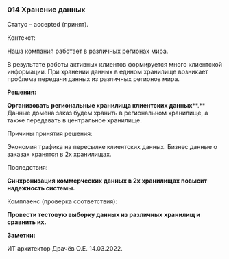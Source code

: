### 014 Хранение данных

 

Статус – accepted (принят).

 

Контекст:

Наша компания работает в различных регионах мира.

В результате работы активных клиентов формируется много клиентской информации. При хранении данных в едином хранилище возникает проблема передачи данных из различных регионов мира.

 

**Решения:**

**Организовать региональные хранилища клиентских данных****.** Данные домена заказ будем хранить в региональном хранилище, а также передавать в центральное хранилище. 

 

Причины принятия решения:

Экономия трафика на пересылке клиентских данных. Бизнес данные о заказах хранятся в 2х хранилищах.

 

Последствия:

**Синхронизация коммерческих данных в 2х хранилищах повысит надежность системы.**

 

Комплаенс (проверка соответствия):

**Провести тестовую выборку данных из различных хранилищ и сравнить их.** 

 

**Заметки:**

ИТ архитектор Драчёв О.Е. 14.03.2022.